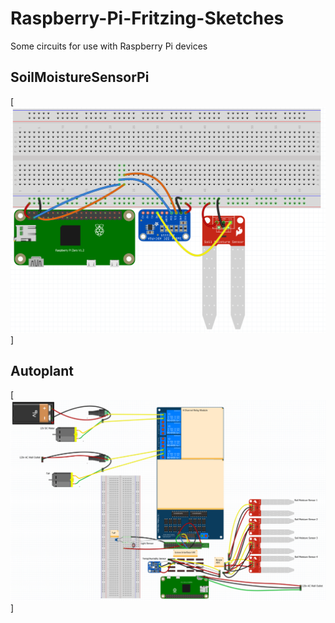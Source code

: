 # Raspberry-Pi-Fritzing-Sketches
 Some circuits for use with Raspberry Pi devices

## SoilMoistureSensorPi

 [<img src="Screenshots/SoilMoistureSensorPi.png">]

## Autoplant

 [<img src="Screenshots/Autoplant.png">]
